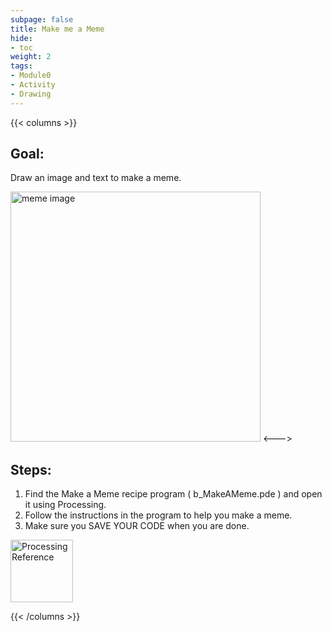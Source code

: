 ```yaml
---
subpage: false
title: Make me a Meme
hide:
- toc
weight: 2
tags: 
- Module0
- Activity
- Drawing
---
```


{{< columns >}} 

## Goal:

Draw an image and text to make a meme.

<img src="/images/recipes/meme.png" height="400" alt="meme image">
<---> <!-- separator between columns -->

## Steps:
1. Find the Make a Meme recipe program ( b_MakeAMeme.pde ) and open it using Processing.
2. Follow the instructions in the program to help you make a meme.
3. Make sure you SAVE YOUR CODE when you are done.

  <a href="https://processing.org/reference">
    <img src="/images/p3logo.jpeg" height="100" class="footer" alt="Processing Reference"></a>

{{< /columns >}}
                    
                    